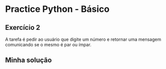 # Practice Python - Básico

## Exercício 2

A tarefa é pedir ao usuário que digite um número e retornar uma mensagem comunicando se o mesmo
é par ou ímpar.

## Minha solução
